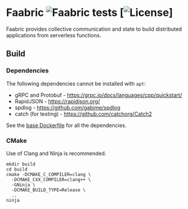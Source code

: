 # Faabric ![Faabric tests](https://github.com/Shillaker/faabric/workflows/Tests/badge.svg) [![License](https://img.shields.io/github/license/Shillaker/faabric.svg)]

Faabric provides collective communication and state to build distributed 
applications from serverless functions. 

## Build

### Dependencies

The following dependencies cannot be installed with `apt`:

- gRPC and Protobuf - https://grpc.io/docs/languages/cpp/quickstart/ 
- RapidJSON - https://rapidjson.org/
- spdlog - https://github.com/gabime/spdlog
- catch (for testing) - https://github.com/catchorg/Catch2 

See the [base Dockerfile](docker/base.dockerfile) for all the dependencies.

### CMake

Use of Clang and Ninja is recommended.

```
mkdir build
cd build
cmake -DCMAKE_C_COMPILER=clang \
  -DCMAKE_CXX_COMPILER=clang++ \
  -GNinja \
  -DCMAKE_BUILD_TYPE=Release \
  ..
ninja
```
